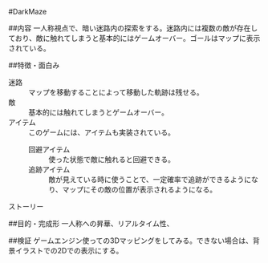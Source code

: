 #DarkMaze

##内容
一人称視点で、暗い迷路内の探索をする。迷路内には複数の敵が存在しており、敵に触れてしまうと基本的にはゲームオーバー。ゴールはマップに表示されている。

##特徴・面白み
<dl>
	<dt>迷路</dt>
	<dd>マップを移動することによって移動した軌跡は残せる。</dd>
	<dt>敵</dt>
	<dd>基本的には触れてしまうとゲームオーバー。</dd>
	<dt>アイテム</dt>
	<dd>このゲームには、アイテムも実装されている。
		<dl>
			<dt>回避アイテム</dt>
			<dd>使った状態で敵に触れると回避できる。</dd>
			<dt>追跡アイテム</dt>
			<dd>敵が見えている時に使うことで、一定確率で追跡ができるようになり、マップにその敵の位置が表示されるようになる。</dd>
		</dl>
	</dd>
	<dt>ストーリー</dt>
	<dd></dd>
</dl>

##目的・完成形
一人称への昇華、リアルタイム性、


##検証
ゲームエンジン使っての3Dマッピングをしてみる。できない場合は、背景イラストでの2Dでの表示にする。